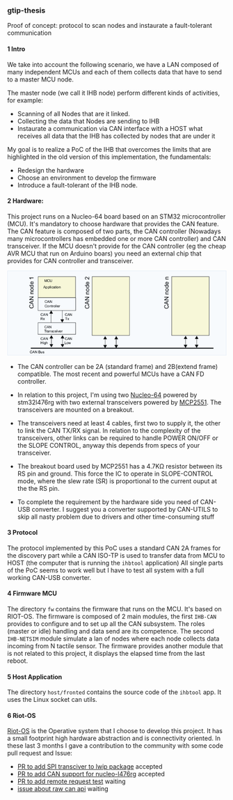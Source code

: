 ### gtip-thesis
Proof of concept: protocol to scan nodes and instaurate a fault-tolerant communication

#### 1 Intro
We take into account the following scenario, we have a LAN composed of many independent MCUs and each of them collects data that have to send to a master MCU node.

The master node (we call it IHB node) perform different kinds of activities, for example:
- Scanning of all Nodes that are it linked.
- Collecting the data that Nodes are sending to IHB
- Instaurate a communication via CAN interface with a HOST what receives all data that the IHB has collected by nodes that are under it

My goal is to realize a PoC of the IHB that overcomes the limits that are highlighted in the old version of this implementation, the fundamentals:
- Redesign the hardware
- Choose an environment to develop the firmware
- Introduce a fault-tolerant of the IHB node.

#### 2 Hardware:
This project runs on a Nucleo-64 board based on an STM32 microcontroller (MCU). It's mandatory to choose hardware that provides the CAN feature. The CAN feature is composed of two parts, the CAN controller (Nowadays many microcontrollers has embedded one or more CAN controller) and CAN transceiver. If the MCU doesn't provide for the CAN controller (eg the cheap AVR MCU that run on Arduino boars) you need an external chip that provides for CAN controller and transceiver.

![SYSTEM](./media/can_network.png)

- The CAN controller can be 2A (standard frame) and 2B(extend frame) compatible. The most recent and powerful MCUs have a CAN FD controller. 

- In relation to this project, I'm using two [Nucleo-64](https://www.st.com/en/evaluation-tools/nucleo-l476rg.html) powered by stm32l476rg with two external transceivers powered by [MCP2551](https://www.microchip.com/wwwproducts/en/en010405). The transceivers are mounted on a breakout.

- The transceivers need at least 4 cables, first two to supply it, the other to link the CAN TX/RX signal. In relation to the complexity of the transceivers, other links can be required to handle POWER ON/OFF or the SLOPE CONTROL, anyway this depends from specs of your transceiver.

- The breakout board used by MCP2551 has a 4.7KΩ resistor between its RS pin and ground. This force the IC to operate in SLOPE-CONTROL mode, where the slew rate (SR) is proportional to the current ouput at the the RS pin.

- To complete the requirement by the hardware side you need of CAN-USB converter. I suggest you a converter supported by CAN-UTILS to skip all nasty problem due to drivers and other time-consuming stuff

#### 3 Protocol
The protocol implemented by this PoC uses a standard CAN 2A frames for the discovery part while a CAN ISO-TP is used to transfer data from MCU to HOST (the computer that is running the `ihbtool` application)
All single parts of the PoC seems to work well but I have to test all system with a full working CAN-USB converter.


#### 4 Firmware MCU
The directory `fw` contains the firmware that runs on the MCU. It's based on RIOT-OS. The firmware is composed of 2 main modules, the first `IHB-CAN` provides to configure and to set up all the CAN subsystem. The roles (master or idle) handling and data send are its competence. The second `IHB-NETSIM` module simulate a lan of nodes where each node collects data incoming from N tactile sensor. 
The firmware provides another module that is not related to this project, it displays the elapsed time from the last reboot.

#### 5 Host Application
The directory `host/fronted` contains the source code of the `ihbtool` app. It uses the Linux socket can utils.

#### 6 Riot-OS
[Riot-OS](https://doc.riot-os.org/) is the Operative system that I choose to develop this project. It has a small footprint high hardware abstraction and is connectivity oriented. In these last 3 months I gave a contribution to the community with some code pull request and Issue:
- [PR to add SPI transciver to lwip package](https://github.com/RIOT-OS/RIOT/pull/13092) accepted
- [PR to add CAN support for nucleo-l476rg](https://github.com/RIOT-OS/RIOT/pull/13534) accepted
- [PR to add remote request test](https://github.com/RIOT-OS/RIOT/pull/13739) waiting
- [issue about raw can api](https://github.com/RIOT-OS/RIOT/issues/13744) waiting

